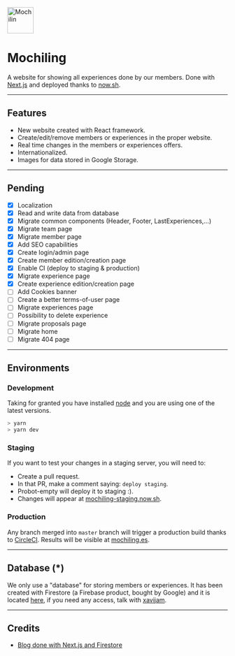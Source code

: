 <img src="https://github.com/mochiling-es/website/blob/master/static/assets/favicon/android-chrome-192x192.png" alt="Mochilin" width=60/>

# Mochiling

A website for showing all experiences done by our members. Done with [Next.js](https://nextjs.org/) and deployed thanks to [now.sh](https://now.sh).

---

## Features

- New website created with React framework.
- Create/edit/remove members or experiences in the proper website.
- Real time changes in the members or experiences offers.
- Internationalized.
- Images for data stored in Google Storage.

---

## Pending

- [x] Localization
- [x] Read and write data from database
- [x] Migrate common components (Header, Footer, LastExperiences,...)
- [x] Migrate team page
- [x] Migrate member page
- [x] Add SEO capabilities
- [x] Create login/admin page
- [x] Create member edition/creation page
- [x] Enable CI (deploy to staging & production)
- [x] Migrate experience page
- [x] Create experience edition/creation page
- [ ] Add Cookies banner
- [ ] Create a better terms-of-user page
- [ ] Migrate experiences page
- [ ] Possibility to delete experience
- [ ] Migrate proposals page
- [ ] Migrate home
- [ ] Migrate 404 page

---

## Environments

### Development

Taking for granted you have installed [node](http://nodejs.org) and you are using one of the latest versions.

```bash
> yarn
> yarn dev
```

### Staging
If you want to test your changes in a staging server, you will need to:

- Create a pull request.
- In that PR, make a comment saying: `deploy staging`.
- Probot-empty will deploy it to staging :).
- Changes will appear at [mochiling-staging.now.sh](https://mochiling-staging.now.sh).

### Production

Any branch merged into `master` branch will trigger a production build thanks to [CircleCI](https://circleci.com/). Results will be visible at [mochiling.es](https://mochiling.es).

---

## Database (*)

We only use a "database" for storing members or experiences. It has been created with Firestore (a Firebase product, bought by Google) and it is located [here](https://console.firebase.google.com/u/0/project/mochiling-production/database), if you need any access, talk with [xavijam](mailto:xavijam@gmail.com).


---

## Credits

- [Blog done with Next.js and Firestore](https://github.com/suevalov/next-blog-firestore)